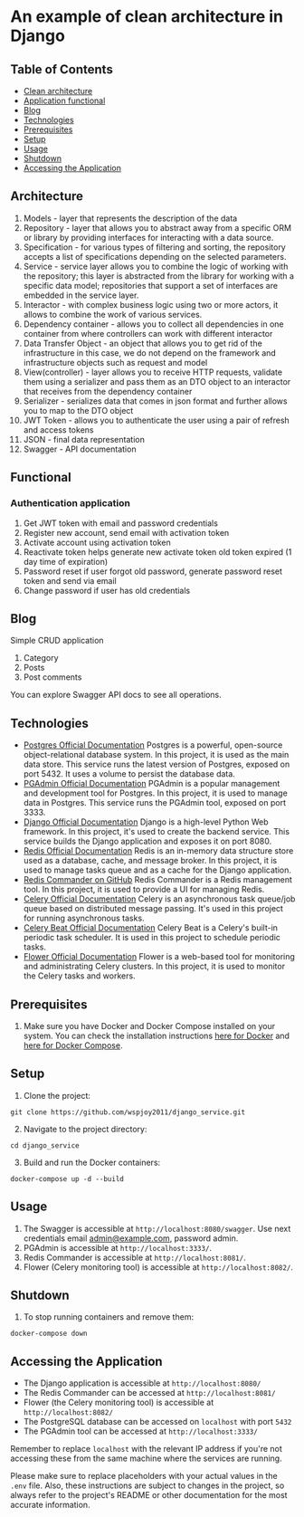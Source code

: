 # An example of clean architecture in Django

## Table of Contents

- [Clean architecture](#architecture)
- [Application functional](#functional)
- [Blog](#blog)
- [Technologies](#technologies)
- [Prerequisites](#prerequisites)
- [Setup](#setup)
- [Usage](#usage)
- [Shutdown](#shutdown)
- [Accessing the Application](#accessing-the-application)

## Architecture

1. Models - layer that represents the description of the data
2. Repository - layer that allows you to abstract away from a specific ORM or library by providing interfaces for interacting with a data source.
3. Specification - for various types of filtering and sorting, the repository accepts a list of specifications depending on the selected parameters.
4. Service - service layer allows you to combine the logic of working with the repository; this layer is abstracted from the library for working with a specific data model; repositories that support a set of interfaces are embedded in the service layer.
5. Interactor - with complex business logic using two or more actors, it allows to combine the work of various services.
6. Dependency container - allows you to collect all dependencies in one container from where controllers can work with different interactor
7. Data Transfer Object - an object that allows you to get rid of the infrastructure in this case, we do not depend on the framework and infrastructure objects such as request and model
8. View(controller) - layer allows you to receive HTTP requests, validate them using a serializer and pass them as an DTO object to an interactor that receives from the dependency container
9. Serializer - serializes data that comes in json format and further allows you to map to the DTO object
10. JWT Token - allows you to authenticate the user using a pair of refresh and access tokens
11. JSON - final data representation
12. Swagger - API documentation

## Functional

### Authentication application

1. Get JWT token with email and password credentials
2. Register new account, send email with activation token
3. Activate account using activation token
4. Reactivate token helps generate new activate token old token expired (1 day time of expiration)
5. Password reset if user forgot old password, generate password reset token and send via email
6. Change password if user has old credentials

## Blog 
Simple CRUD application

1. Category
2. Posts
3. Post comments

You can explore Swagger API docs to see all operations.


## Technologies

- [Postgres Official Documentation](https://www.postgresql.org/docs/)
Postgres is a powerful, open-source object-relational database system. In this project, it is used as the main data store. This service runs the latest version of Postgres, exposed on port 5432. It uses a volume to persist the database data.
- [PGAdmin Official Documentation](https://www.pgadmin.org/docs/)
PGAdmin is a popular management and development tool for Postgres. In this project, it is used to manage data in Postgres. This service runs the PGAdmin tool, exposed on port 3333.
- [Django Official Documentation](https://docs.djangoproject.com/)
Django is a high-level Python Web framework. In this project, it's used to create the backend service. This service builds the Django application and exposes it on port 8080.
- [Redis Official Documentation](https://redis.io/documentation)
Redis is an in-memory data structure store used as a database, cache, and message broker. In this project, it is used to manage tasks queue and as a cache for the Django application.
- [Redis Commander on GitHub](https://github.com/joeferner/redis-commander)
Redis Commander is a Redis management tool. In this project, it is used to provide a UI for managing Redis.
- [Celery Official Documentation](https://docs.celeryproject.org/en/stable/)
Celery is an asynchronous task queue/job queue based on distributed message passing. It's used in this project for running asynchronous tasks.
- [Celery Beat Official Documentation](https://docs.celeryproject.org/en/stable/userguide/periodic-tasks.html)
Celery Beat is a Celery's built-in periodic task scheduler. It is used in this project to schedule periodic tasks.
- [Flower Official Documentation](https://flower.readthedocs.io/en/latest/)
Flower is a web-based tool for monitoring and administrating Celery clusters. In this project, it is used to monitor the Celery tasks and workers.

## Prerequisites

1. Make sure you have Docker and Docker Compose installed on your system. You can check the installation instructions [here for Docker](https://docs.docker.com/get-docker/) and [here for Docker Compose](https://docs.docker.com/compose/install/).

## Setup

1. Clone the project:
```
git clone https://github.com/wspjoy2011/django_service.git
```
2. Navigate to the project directory:
```
cd django_service
```
3. Build and run the Docker containers:
```
docker-compose up -d --build
```

## Usage

1. The Swagger is accessible at `http://localhost:8080/swagger`. Use next credentials email admin@example.com, password admin.
2. PGAdmin is accessible at `http://localhost:3333/`.
3. Redis Commander is accessible at `http://localhost:8081/`.
4. Flower (Celery monitoring tool) is accessible at `http://localhost:8082/`.

## Shutdown

1. To stop running containers and remove them:
```
docker-compose down
```

## Accessing the Application

* The Django application is accessible at `http://localhost:8080/`
* The Redis Commander can be accessed at `http://localhost:8081/`
* Flower (the Celery monitoring tool) is accessible at `http://localhost:8082/`
* The PostgreSQL database can be accessed on `localhost` with port `5432`
* The PGAdmin tool can be accessed at `http://localhost:3333/`

Remember to replace `localhost` with the relevant IP address if you're not accessing these from the same machine where the services are running.

Please make sure to replace placeholders with your actual values in the `.env` file. Also, these instructions are subject to changes in the project, so always refer to the project's README or other documentation for the most accurate information.
